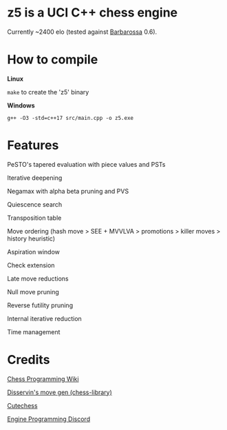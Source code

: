 # z5 is a UCI C++ chess engine

Currently ~2400 elo (tested against [Barbarossa](https://github.com/nionita/Barbarossa) 0.6).

# How to compile

**Linux**

```make``` to create the 'z5' binary

**Windows**

```g++ -O3 -std=c++17 src/main.cpp -o z5.exe```

# Features

PeSTO's tapered evaluation with piece values and PSTs

Iterative deepening

Negamax with alpha beta pruning and PVS

Quiescence search

Transposition table

Move ordering (hash move > SEE + MVVLVA > promotions > killer moves > history heuristic)

Aspiration window

Check extension

Late move reductions

Null move pruning

Reverse futility pruning

Internal iterative reduction

Time management

# Credits

[Chess Programming Wiki](https://www.chessprogramming.org/)

[Disservin's move gen (chess-library)](https://github.com/Disservin/chess-library)

[Cutechess](https://github.com/cutechess/cutechess)

[Engine Programming Discord](https://discord.gg/pcjr9eXK)

